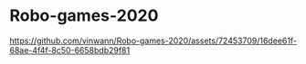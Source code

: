 # Robo-games-2020

https://github.com/vinwann/Robo-games-2020/assets/72453709/16dee61f-68ae-4f4f-8c50-6658bdb29f81

